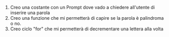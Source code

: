 1) Creo una costante con un Prompt dove vado a chiedere all'utente di inserire una parola
2) Creo una funzione che mi permetterà di capire se la parola è palindroma o no.
3) Creo ciclo "for" che mi permetterà di decrementare una lettera alla volta 